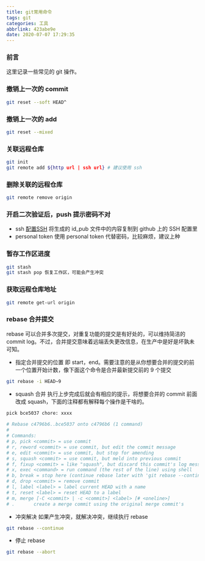 ```yaml
---
title: git常用命令
tags: git
categories: 工具
abbrlink: 423abe9e
date: 2020-07-07 17:29:35
---
```

### 前言
这里记录一些常见的 git 操作。
<!--more-->

### 撤销上一次的 commit
```sh
git reset --soft HEAD^
```
### 撤销上一次的 add
```sh
git reset --mixed
```
### 关联远程仓库
```sh
git init
git remote add ${http url | ssh url} # 建议使用 ssh
```
### 删除关联的远程仓库
```sh
git remote remove origin
```
### 开启二次验证后，push 提示密码不对
- ssh
[配置SSH]()
将生成的 id_pub 文件中的内容复制到 github 上的 SSH 配置里
- personal token
使用 personal token 代替密码，比较麻烦，建议上种

### 暂存工作区进度
```sh
git stash
git stash pop 恢复工作区，可能会产生冲突
```
### 获取远程仓库地址
```sh
git remote get-url origin
```

### rebase 合并提交
rebase 可以合并多次提交，对重复功能的提交是有好处的，可以维持简洁的 commit log。不过，合并提交意味着远端丢失更改信息，在生产中是好是坏孰未可知。

- 指定合并提交的位置
即 start，end。需要注意的是从你想要合并的提交的前一个位置开始计数，像下面这个命令是合并最新提交前的 9 个提交 
```sh
git rebase -i HEAD~9 
```
- squash 合并
执行上步完成后就会有相应的提示，将想要合并的 commit 前面改成 squash，下面的注释都有解释每个操作是干啥的。
```sh
pick bce5037 chore: xxxx
  
# Rebase c4796b6..bce5037 onto c4796b6 (1 command)
#
# Commands:
# p, pick <commit> = use commit
# r, reword <commit> = use commit, but edit the commit message
# e, edit <commit> = use commit, but stop for amending
# s, squash <commit> = use commit, but meld into previous commit
# f, fixup <commit> = like "squash", but discard this commit's log message
# x, exec <command> = run command (the rest of the line) using shell
# b, break = stop here (continue rebase later with 'git rebase --continue')
# d, drop <commit> = remove commit
# l, label <label> = label current HEAD with a name
# t, reset <label> = reset HEAD to a label
# m, merge [-C <commit> | -c <commit>] <label> [# <oneline>]
# .       create a merge commit using the original merge commit's
```
- 冲突解决
如果产生冲突，就解决冲突，继续执行 rebase
```sh
git rebase --continue
```
- 停止 rebase
```sh
git rebase --abort
```
